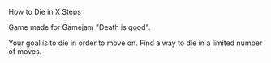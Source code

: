 How to Die in X Steps

Game made for Gamejam "Death is good".

Your goal is to die in order to move on. Find a way to die in a limited number of moves.
